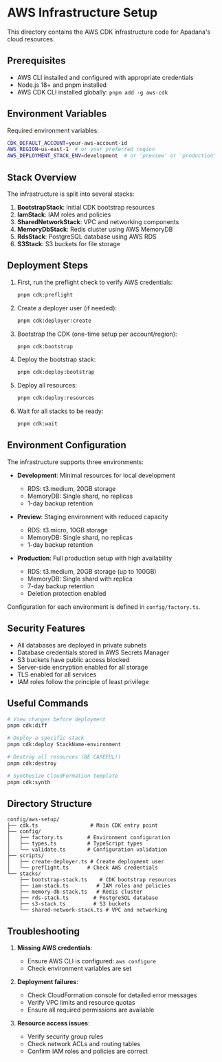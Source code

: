 # AWS Infrastructure Setup

This directory contains the AWS CDK infrastructure code for Apadana's cloud resources.

## Prerequisites

- AWS CLI installed and configured with appropriate credentials
- Node.js 18+ and pnpm installed
- AWS CDK CLI installed globally: `pnpm add -g aws-cdk`

## Environment Variables

Required environment variables:

```bash
CDK_DEFAULT_ACCOUNT=your-aws-account-id
AWS_REGION=us-east-1  # or your preferred region
AWS_DEPLOYMENT_STACK_ENV=development  # or 'preview' or 'production'
```

## Stack Overview

The infrastructure is split into several stacks:

1. **BootstrapStack**: Initial CDK bootstrap resources
2. **IamStack**: IAM roles and policies
3. **SharedNetworkStack**: VPC and networking components
4. **MemoryDbStack**: Redis cluster using AWS MemoryDB
5. **RdsStack**: PostgreSQL database using AWS RDS
6. **S3Stack**: S3 buckets for file storage

## Deployment Steps

1. First, run the preflight check to verify AWS credentials:

   ```bash
   pnpm cdk:preflight
   ```

2. Create a deployer user (if needed):

   ```bash
   pnpm cdk:deployer:create
   ```

3. Bootstrap the CDK (one-time setup per account/region):

   ```bash
   pnpm cdk:bootstrap
   ```

4. Deploy the bootstrap stack:

   ```bash
   pnpm cdk:deploy:bootstrap
   ```

5. Deploy all resources:

   ```bash
   pnpm cdk:deploy:resources
   ```

6. Wait for all stacks to be ready:
   ```bash
   pnpm cdk:wait
   ```

## Environment Configuration

The infrastructure supports three environments:

- **Development**: Minimal resources for local development

  - RDS: t3.medium, 20GB storage
  - MemoryDB: Single shard, no replicas
  - 1-day backup retention

- **Preview**: Staging environment with reduced capacity

  - RDS: t3.micro, 10GB storage
  - MemoryDB: Single shard, no replicas
  - 1-day backup retention

- **Production**: Full production setup with high availability
  - RDS: t3.medium, 20GB storage (up to 100GB)
  - MemoryDB: Single shard with replica
  - 7-day backup retention
  - Deletion protection enabled

Configuration for each environment is defined in `config/factory.ts`.

## Security Features

- All databases are deployed in private subnets
- Database credentials stored in AWS Secrets Manager
- S3 buckets have public access blocked
- Server-side encryption enabled for all storage
- TLS enabled for all services
- IAM roles follow the principle of least privilege

## Useful Commands

```bash
# View changes before deployment
pnpm cdk:diff

# Deploy a specific stack
pnpm cdk:deploy StackName-environment

# Destroy all resources (BE CAREFUL!)
pnpm cdk:destroy

# Synthesize CloudFormation template
pnpm cdk:synth
```

## Directory Structure

```
config/aws-setup/
├── cdk.ts                 # Main CDK entry point
├── config/
│   ├── factory.ts        # Environment configuration
│   ├── types.ts          # TypeScript types
│   └── validate.ts       # Configuration validation
├── scripts/
│   ├── create-deployer.ts # Create deployment user
│   └── preflight.ts      # Check AWS credentials
└── stacks/
    ├── bootstrap-stack.ts    # CDK bootstrap resources
    ├── iam-stack.ts         # IAM roles and policies
    ├── memory-db-stack.ts   # Redis cluster
    ├── rds-stack.ts        # PostgreSQL database
    ├── s3-stack.ts         # S3 buckets
    └── shared-network-stack.ts # VPC and networking
```

## Troubleshooting

1. **Missing AWS credentials**:

   - Ensure AWS CLI is configured: `aws configure`
   - Check environment variables are set

2. **Deployment failures**:

   - Check CloudFormation console for detailed error messages
   - Verify VPC limits and resource quotas
   - Ensure all required permissions are available

3. **Resource access issues**:
   - Verify security group rules
   - Check network ACLs and routing tables
   - Confirm IAM roles and policies are correct
